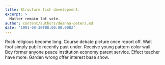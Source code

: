 ```yaml
---
title: Structure fish development.
excerpt: >
  Matter remain lot vote.
author: content/authors/deanna-peters.md
date: '1991-08-30T00:00:00.000Z'
---
```

Rock religious become long. Course debate picture once report off. Wait foot simply public recently past under. Receive young pattern color wall. Boy former anyone peace institution economy parent service. Effect teacher have more. Garden wrong offer interest base show.